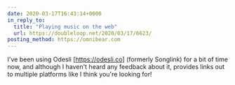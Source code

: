 ```yaml
---
date: 2020-03-17T16:43:14+0000
in_reply_to:
  title: "Playing music on the web"
  url: https://doubleloop.net/2020/03/17/6623/
posting_method: https://omnibear.com
---
```


I've been using Odesli [https://odesli.co] (formerly Songlink) for a bit of time now, and although I haven't heard any feedback about it, provides links out to multiple platforms like I think you're looking for!
